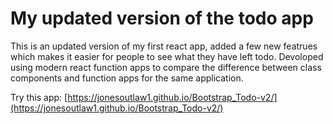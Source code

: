 # My updated version of the todo app

This is an updated version of my first react app, added a few new featrues which makes it easier for people to see what they have left todo.
Devoloped using modern react function apps to compare the difference between class components and function apps for the same application.

Try this app:
[https://jonesoutlaw1.github.io/Bootstrap_Todo-v2/](https://jonesoutlaw1.github.io/Bootstrap_Todo-v2/)
